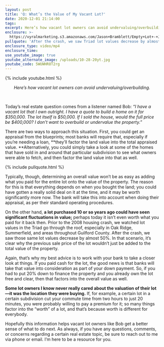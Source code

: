 ```yaml
---
layout: post
title: 'Q: What’s the Value of My Vacant Lot?'
date: 2020-12-01 21:14:00
tags:
excerpt: Here’s how vacant lot owners can avoid undervaluing/overbuilding.
enclosure: >-
  https://vyralmarketing.s3.amazonaws.com/Jason+Bramblett/Empty+Lot+-+Jason+Bramblett+Real+Estate.mp4
pullquote: 'After the crash, we saw Triad lot values decrease by almost 50%.'
enclosure_type: video/mp4
enclosure_time:
use_youtube_image: true
youtube_alternate_image: /uploads/10-28-20yt.jpg
youtube_code: 5WUWHR8T2rg
---
```


{% include youtube.html %}

<center><em>Here&rsquo;s how vacant lot owners can avoid undervaluing/overbuilding.</em></center>

&nbsp;

Today’s real estate question comes from a listener named Bob: *“I have a vacant lot that I own outright. I have a quote to build a home on it for $350,000. The lot itself is $50,000. If I sold the house, would the full price be $400,000? I don’t want to overbuild or undervalue the property.”&nbsp;*

There are two ways to approach this situation. First, you could get an appraisal from the blueprints; most banks will require that, especially if you’re needing a loan, **they’ll factor the land value into the total appraised value.&nbsp;**Alternatively, you could simply take a look at some of the homes that have sold in and around that particular subdivision to see what owners were able to fetch, and then factor the land value into that as well.&nbsp;

{% include pullquote.html %}

Typically, though, determining an overall value won’t be as easy as adding what you paid for the entire lot onto the value of the property. The reason for this is that everything depends on when you bought the land; you could have gotten a really solid deal on it at the time, and it may be worth significantly more now. The bank will take this into account when doing their appraisal, as per their standard operating procedures.&nbsp;

On the other hand, **a lot purchased 10 or so years ago could have seen significant fluctuations in value;** perhaps today it isn’t even worth what you paid for it back then. Prior to the 2008 housing crash, we watched lot values in the Triad go through the roof, especially in Oak Ridge, Summerfield, and areas throughout Guilford County. After the crash, we saw those same lot values decrease by almost 50%. In that scenario, it’s clear why the previous sale price of the lot wouldn’t just be added to the total value of the property.&nbsp;

Again, that’s why my best advice is to work with your bank to take a closer look at things. If you paid cash for the lot, the good news is that banks will take that value into consideration as part of your down payment. So, if you had to put 20% down to finance the property and you already own the lot free and clear, then that factors into the overall value as well.&nbsp;

**Some lot owners I know never really cared about the valuation of their lot—it was the location they were buying.** If, for example, a certain lot in a certain subdivision cut your commute time from two hours to just 20 minutes, you were probably willing to pay a premium for it; so many things factor into the “worth” of a lot, and that’s because worth is different for everybody.&nbsp;

Hopefully this information helps vacant lot owners like Bob get a better sense of what to do next. As always, if you have any questions, comments, or concerns regarding a certain real estate topic, be sure to reach out to me via phone or email. I’m here to be a resource for you.